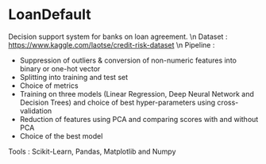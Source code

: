 # LoanDefault

Decision support system for banks on loan agreement. \n
Dataset : https://www.kaggle.com/laotse/credit-risk-dataset
\n Pipeline : 
- Suppression of outliers & conversion of non-numeric features into binary or one-hot vector
- Splitting into training and test set
- Choice of metrics 
- Training on three models (Linear Regression, Deep Neural Network and Decision Trees) and choice of best hyper-parameters using cross-validation
- Reduction of features using PCA and comparing scores with and without PCA
- Choice of the best model 

Tools : Scikit-Learn, Pandas, Matplotlib and Numpy
